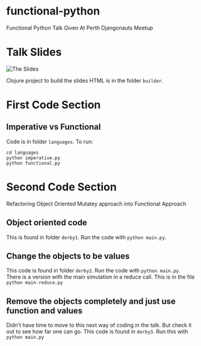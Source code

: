 # functional-python
Functional Python Talk Given At Perth Djangonauts Meetup

# Talk Slides
![The Slides](http://retrogradeorbit.github.io/functional-python)

Clojure project to build the slides HTML is in the folder `builder`.

# First Code Section

## Imperative vs Functional

Code is in folder `languages`. To run:

```
cd languages
python imperative.py
python functional.py
```

# Second Code Section

Refactoring Object Oriented Mutatey approach into Functional Approach

## Object oriented code

This is found in folder `derby1`. Run the code with `python main.py`.

## Change the objects to be values

This code is found in folder `derby2`. Run the code with `python main.py`.
There is a version with the main simulation in a reduce call. This is in
the file `python main-reduce.py`

## Remove the objects completely and just use function and values

Didn't have time to move to this next way of coding in the talk. But check
it out to see how far one can go. This code is found in `derby3`. Run this
with `python main.py`
